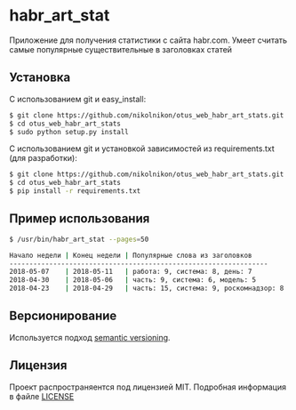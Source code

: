 # habr_art_stat

Приложение для получения статистики с сайта habr.com. Умеет считать самые популярные существительные в заголовках статей

## Установка

С использованием git и easy_install:
```bash
$ git clone https://github.com/nikolnikon/otus_web_habr_art_stats.git
$ cd otus_web_habr_art_stats
$ sudo python setup.py install
```

С использованием git и установкой зависимостей из requirements.txt (для разработки):
```bash
$ git clone https://github.com/nikolnikon/otus_web_habr_art_stats.git
$ cd otus_web_habr_art_stats
$ pip install -r requirements.txt
```

## Пример использования

```bash
$ /usr/bin/habr_art_stat --pages=50

Начало недели | Конец недели | Популярные слова из заголовков    
-----------------------------------------------------------------
2018-05-07    | 2018-05-11   | работа: 9, система: 8, день: 7
2018-04-30    | 2018-05-06   | часть: 9, система: 6, модель: 5
2018-04-23    | 2018-04-29   | часть: 15, система: 9, роскомнадзор: 8
```

## Версионирование
Используется подход [semantic versioning](https://github.com/dbrock/semver-howto/blob/master/README.md).

## Лицензия
Проект распространяентся под лицензией MIT. Подробная информация в файле
[LICENSE](https://github.com/nikolnikon/otus-web-refactoring/blob/master/LICENSE)
